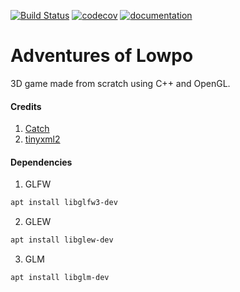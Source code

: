 [![Build Status](https://travis-ci.org/marsp0/Adventures-of-Lowpo.svg?branch=master)](https://travis-ci.org/marsp0/Adventures-of-Lowpo) [![codecov](https://codecov.io/gh/marsp0/Adventures-of-Lowpo/branch/master/graph/badge.svg)](https://codecov.io/gh/marsp0/Adventures-of-Lowpo) [![documentation](https://img.shields.io/badge/-Documentation-grey)](https://marsp0.github.io/Adventures-of-Lowpo/)

# Adventures of Lowpo

3D game made from scratch using C++ and OpenGL.

#### Credits

1. [Catch](https://github.com/catchorg/Catch2)
2. [tinyxml2](https://github.com/leethomason/tinyxml2)

#### Dependencies

1. GLFW
```sh
apt install libglfw3-dev
```
2. GLEW
```sh
apt install libglew-dev
```
3. GLM
```sh
apt install libglm-dev
```
